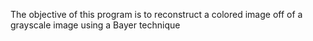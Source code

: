 The objective of this program is to reconstruct a colored image off of a grayscale image using a Bayer technique
